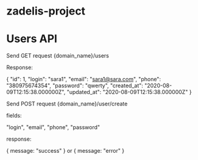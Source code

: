# zadelis-project
# Users API
Send GET request {domain_name}/users

Response:

{
    "id": 1,
    "login": "sara1",
    "email": "sara1@sara.com",
    "phone": "380975674354",
    "password": "qwerty",
    "created_at": "2020-08-09T12:15:38.000000Z",
    "updated_at": "2020-08-09T12:15:38.000000Z"
}

Send POST request {domain_name}/user/create

fields: 

"login", "email", "phone", "password"

response:

{ message: "success" } or { message: "error" }